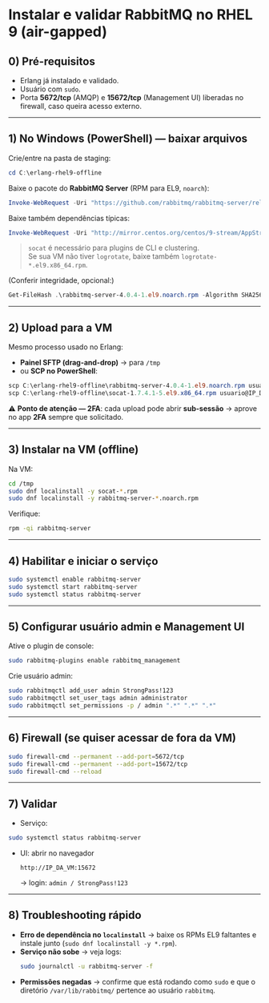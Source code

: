# Instalar e validar **RabbitMQ** no RHEL 9 (air-gapped)

## 0) Pré-requisitos
- Erlang já instalado e validado.
- Usuário com `sudo`.
- Porta **5672/tcp** (AMQP) e **15672/tcp** (Management UI) liberadas no firewall, caso queira acesso externo.

---

## 1) No Windows (PowerShell) — baixar arquivos
Crie/entre na pasta de staging:
```powershell
cd C:\erlang-rhel9-offline
```

Baixe o pacote do **RabbitMQ Server** (RPM para EL9, `noarch`):
```powershell
Invoke-WebRequest -Uri "https://github.com/rabbitmq/rabbitmq-server/releases/download/v4.0.4/rabbitmq-server-4.0.4-1.el9.noarch.rpm" -OutFile "rabbitmq-server-4.0.4-1.el9.noarch.rpm"
```

Baixe também dependências típicas:
```powershell
Invoke-WebRequest -Uri "http://mirror.centos.org/centos/9-stream/AppStream/x86_64/os/Packages/socat-1.7.4.1-5.el9.x86_64.rpm" -OutFile "socat-1.7.4.1-5.el9.x86_64.rpm"
```
> `socat` é necessário para plugins de CLI e clustering.  
> Se sua VM não tiver `logrotate`, baixe também `logrotate-*.el9.x86_64.rpm`.

(Conferir integridade, opcional:)
```powershell
Get-FileHash .\rabbitmq-server-4.0.4-1.el9.noarch.rpm -Algorithm SHA256
```

---

## 2) Upload para a VM
Mesmo processo usado no Erlang:

- **Painel SFTP (drag-and-drop)** → para `/tmp`  
- ou **SCP no PowerShell**:
```powershell
scp C:\erlang-rhel9-offline\rabbitmq-server-4.0.4-1.el9.noarch.rpm usuario@IP_DO_SERVIDOR:/tmp/
scp C:\erlang-rhel9-offline\socat-1.7.4.1-5.el9.x86_64.rpm usuario@IP_DO_SERVIDOR:/tmp/
```

⚠️ **Ponto de atenção — 2FA**: cada upload pode abrir **sub-sessão** → aprove no app **2FA** sempre que solicitado.

---

## 3) Instalar na VM (offline)
Na VM:
```bash
cd /tmp
sudo dnf localinstall -y socat-*.rpm
sudo dnf localinstall -y rabbitmq-server-*.noarch.rpm
```

Verifique:
```bash
rpm -qi rabbitmq-server
```

---

## 4) Habilitar e iniciar o serviço
```bash
sudo systemctl enable rabbitmq-server
sudo systemctl start rabbitmq-server
sudo systemctl status rabbitmq-server
```

---

## 5) Configurar usuário admin e Management UI
Ative o plugin de console:
```bash
sudo rabbitmq-plugins enable rabbitmq_management
```

Crie usuário admin:
```bash
sudo rabbitmqctl add_user admin StrongPass!123
sudo rabbitmqctl set_user_tags admin administrator
sudo rabbitmqctl set_permissions -p / admin ".*" ".*" ".*"
```

---

## 6) Firewall (se quiser acessar de fora da VM)
```bash
sudo firewall-cmd --permanent --add-port=5672/tcp
sudo firewall-cmd --permanent --add-port=15672/tcp
sudo firewall-cmd --reload
```

---

## 7) Validar
- Serviço:
```bash
sudo systemctl status rabbitmq-server
```
- UI: abrir no navegador  
  ```
  http://IP_DA_VM:15672
  ```
  → login: `admin / StrongPass!123`

---

## 8) Troubleshooting rápido
- **Erro de dependência no `localinstall`** → baixe os RPMs EL9 faltantes e instale junto (`sudo dnf localinstall -y *.rpm`).  
- **Serviço não sobe** → veja logs:
  ```bash
  sudo journalctl -u rabbitmq-server -f
  ```
- **Permissões negadas** → confirme que está rodando como `sudo` e que o diretório `/var/lib/rabbitmq/` pertence ao usuário `rabbitmq`.
